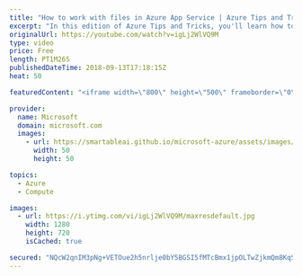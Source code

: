 ```yaml
---
title: "How to work with files in Azure App Service | Azure Tips and Tricks"
excerpt: "In this edition of Azure Tips and Tricks, you'll learn how to work with files that you’ve uploaded to Azure App Service. Watch to find out what the different options are for interacting with the file system and your deployed applications in the Azure portal.   For more tips and tricks, visit: http://azuredev.tips/"
originalUrl: https://youtube.com/watch?v=igLj2WlVQ9M
type: video
price: Free
length: PT1M26S
publishedDateTime: 2018-09-13T17:18:15Z
heat: 50

featuredContent: "<iframe width=\"800\" height=\"500\" frameborder=\"0\" src=\"https://www.youtube.com/embed/igLj2WlVQ9M\" allow=\"accelerometer; autoplay; encrypted-media; gyroscope; picture-in-picture\" allowfullscreen></iframe>"

provider:
  name: Microsoft
  domain: microsoft.com
  images:
    - url: https://smartableai.github.io/microsoft-azure/assets/images/organizations/microsoft.com-50x50.jpg
      width: 50
      height: 50

topics:
  - Azure
  - Compute

images:
  - url: https://i.ytimg.com/vi/igLj2WlVQ9M/maxresdefault.jpg
    width: 1280
    height: 720
    isCached: true

secured: "NQcW2qnIM3pNg+VETOue2h5nrlje0bY5BGSI5fMTcBmx1jpOLTwZjkmQm8KqSMXtQQKtfrVd6TXzgY0JvRFGXqRjfPcu5HsF5xViWWiVQ+Wc926wDrrSX8gIWCSrgCyeCjDycF0Eiph9DcC1EzLGnBeWN6eBwI5Cl2CBFxwYYAwEU+WklHYjmsxVJUzyJDeFZtp6jrXG5fiNp9sIGRVqJ33aPcmyf6e6tikDPiwxX/4Zgl1gQ8fqhA4NKFgiEA8oBkPg4GC7Ld+fwX8Z2bot1R/k2q79nmP3yuGcxi3KeG0djJkI+N097YnwwJtGkhi5myPCcr+tDE782UzfRve5ES4B3UUe2RdqIsWwX5qfl8rsAirzouR3odfwYdmUCNO9q1MmwbV6oLdcdSqFXPo7iDefx3+IHC1BZon8kgg1ymQ=;+bmiEaZba0lOTQcJaLlEYA=="
---
```


